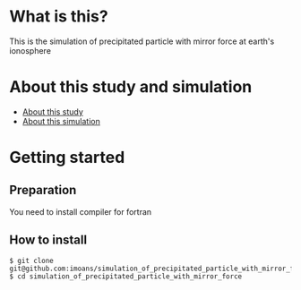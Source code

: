 # What is this?
This is the simulation of precipitated particle with mirror force at earth's ionosphere

# About this study and simulation
- [About this study](./about_this_study.md)
- [About this simulation](./about_simulation.md)

# Getting started
## Preparation
You need to install compiler for fortran

## How to install
```
$ git clone git@github.com:imoans/simulation_of_precipitated_particle_with_mirror_force.git
$ cd simulation_of_precipitated_particle_with_mirror_force
```
